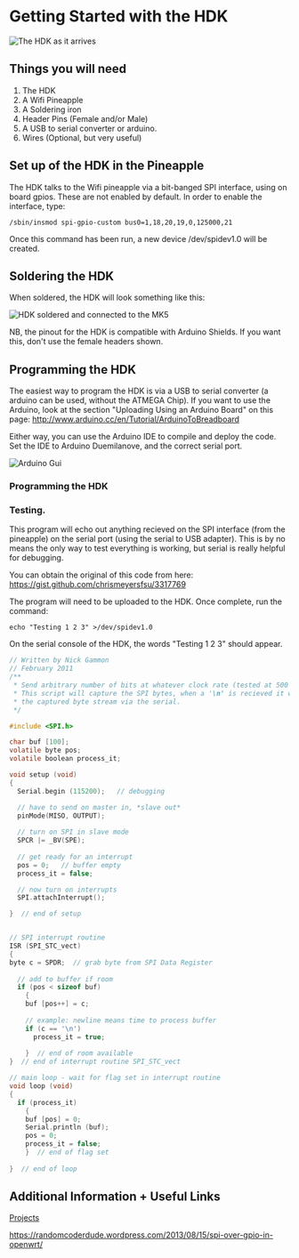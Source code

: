 # Getting Started with the HDK

![The HDK as it arrives](imgs/hdk1.png)

## Things you will need

1. The HDK
2. A Wifi Pineapple
3. A Soldering iron
4. Header Pins (Female and/or Male)
5. A USB to serial converter or arduino.
6. Wires (Optional, but very useful)

## Set up of the HDK in the Pineapple

The HDK talks to the Wifi pineapple via a bit-banged SPI interface, using on board gpios. These are not enabled by default. In order to enable the interface, type:

`/sbin/insmod spi-gpio-custom bus0=1,18,20,19,0,125000,21`

Once this command has been run, a new device /dev/spidev1.0 will be created. 

## Soldering the HDK

When soldered, the HDK will look something like this:

![HDK soldered and connected to the MK5](imgs/hdk2.jpg)

NB, the pinout for the HDK is compatible with Arduino Shields. If you want this, don't use the female headers shown.

## Programming the HDK

The easiest way to program the HDK is via a USB to serial converter (a arduino can be used, without the ATMEGA Chip). If you want to use the Arduino, look at the section "Uploading Using an Arduino Board" on this page: http://www.arduino.cc/en/Tutorial/ArduinoToBreadboard

Either way, you can use the Arduino IDE to compile and deploy the code. Set the IDE to Arduino Duemilanove, and the correct serial port.  

![Arduino Gui](imgs/hdk5.png)

### Programming the HDK

### Testing.

This program will echo out anything recieved on the SPI interface (from the pineapple) on the serial port (using the serial to USB adapter). This is by no means the only way to test everything is working, but serial is really helpful for debugging.

You can obtain the original of this code from here: https://gist.github.com/chrismeyersfsu/3317769

The program will need to be uploaded to the HDK. Once complete, run the command:

`echo "Testing 1 2 3" >/dev/spidev1.0`

On the serial console of the HDK, the words "Testing 1 2 3" should appear.

```C
// Written by Nick Gammon
// February 2011
/**
 * Send arbitrary number of bits at whatever clock rate (tested at 500 KHZ and 500 HZ).
 * This script will capture the SPI bytes, when a '\n' is recieved it will then output
 * the captured byte stream via the serial.
 */

#include <SPI.h>

char buf [100];
volatile byte pos;
volatile boolean process_it;

void setup (void)
{
  Serial.begin (115200);   // debugging

  // have to send on master in, *slave out*
  pinMode(MISO, OUTPUT);
  
  // turn on SPI in slave mode
  SPCR |= _BV(SPE);
  
  // get ready for an interrupt 
  pos = 0;   // buffer empty
  process_it = false;

  // now turn on interrupts
  SPI.attachInterrupt();

}  // end of setup


// SPI interrupt routine
ISR (SPI_STC_vect)
{
byte c = SPDR;  // grab byte from SPI Data Register
  
  // add to buffer if room
  if (pos < sizeof buf)
    {
    buf [pos++] = c;
    
    // example: newline means time to process buffer
    if (c == '\n')
      process_it = true;
      
    }  // end of room available
}  // end of interrupt routine SPI_STC_vect

// main loop - wait for flag set in interrupt routine
void loop (void)
{
  if (process_it)
    {
    buf [pos] = 0;  
    Serial.println (buf);
    pos = 0;
    process_it = false;
    }  // end of flag set
    
}  // end of loop
```

## Additional Information + Useful Links

[Projects](hdk_projects.md)

https://randomcoderdude.wordpress.com/2013/08/15/spi-over-gpio-in-openwrt/
